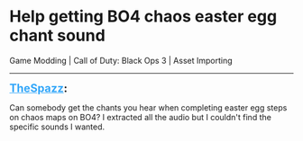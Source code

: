 # Help getting BO4 chaos easter egg chant sound
Game Modding | Call of Duty: Black Ops 3 | Asset Importing

---
<strong style="font-size: 1.4em;"><span style="text-decoration: underline;text-decoration-color: #34a7f9;"><span style="color:#34a7f9;">TheSpazz</span></span>:</strong>

<p>Can somebody get the chants you hear when completing easter egg steps on chaos maps on BO4? I extracted all the audio but I couldn&#39;t find the specific sounds I wanted.</p>
